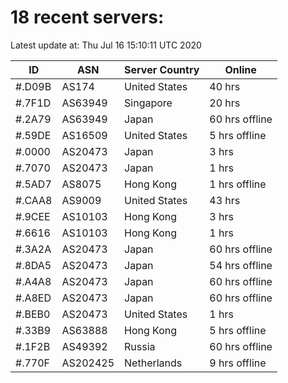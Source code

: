 # 18 recent servers:

Latest update at: Thu Jul 16 15:10:11 UTC 2020

| ID | ASN | Server Country | Online |
| -- | --- | -------------- | ------ |
| #.D09B | AS174 | United States | 40 hrs |
| #.7F1D | AS63949 | Singapore | 20 hrs |
| #.2A79 | AS63949 | Japan | 60 hrs offline |
| #.59DE | AS16509 | United States | 5 hrs offline |
| #.0000 | AS20473 | Japan | 3 hrs |
| #.7070 | AS20473 | Japan | 1 hrs |
| #.5AD7 | AS8075 | Hong Kong | 1 hrs offline |
| #.CAA8 | AS9009 | United States | 43 hrs |
| #.9CEE | AS10103 | Hong Kong | 3 hrs |
| #.6616 | AS10103 | Hong Kong | 1 hrs |
| #.3A2A | AS20473 | Japan | 60 hrs offline |
| #.8DA5 | AS20473 | Japan | 54 hrs offline |
| #.A4A8 | AS20473 | Japan | 60 hrs offline |
| #.A8ED | AS20473 | Japan | 60 hrs offline |
| #.BEB0 | AS20473 | United States | 1 hrs |
| #.33B9 | AS63888 | Hong Kong | 5 hrs offline |
| #.1F2B | AS49392 | Russia | 60 hrs offline |
| #.770F | AS202425 | Netherlands | 9 hrs offline |

